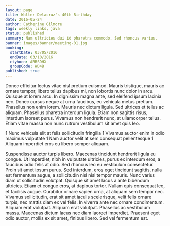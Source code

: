 ```yaml
---
layout: page
title: Walter Delacruz's 40th Birthday
date: 2016-05-24
author: Catherine Gilmore
tags: weekly links, java
status: published
summary: Nam ultricies dui id pharetra commodo. Sed rhoncus varius.
banner: images/banner/meeting-01.jpg
booking:
  startDate: 03/05/2016
  endDate: 03/10/2016
  ctyhocn: ABRSDHX
  groupCode: WD4B
published: true
---
```

Donec efficitur lectus vitae nisl pretium euismod. Mauris tristique, mauris ac ornare tempor, libero tellus dapibus mi, non lobortis nunc dolor in arcu. Quisque at lorem arcu. In dignissim magna ante, sed eleifend ipsum lacinia nec. Donec cursus neque at urna faucibus, eu vehicula metus pretium. Phasellus non enim lorem. Mauris nec dictum ligula. Sed ultrices et tellus ac aliquam. Phasellus pharetra interdum ligula. Etiam non sagittis risus, interdum laoreet purus. Vivamus non hendrerit nunc, at ullamcorper tellus. Etiam vitae massa non nunc rutrum vestibulum sit amet quis leo.

1 Nunc vehicula elit at felis sollicitudin fringilla
1 Vivamus auctor enim in odio maximus vulputate
1 Nam auctor velit at sem consequat pellentesque
1 Aliquam imperdiet eros eu libero semper aliquam.

Suspendisse auctor turpis libero. Maecenas tincidunt hendrerit ligula eu congue. Ut imperdiet, nibh in vulputate ultricies, purus ex interdum eros, a faucibus odio felis at odio. Sed rhoncus leo eu vestibulum consectetur. Proin sit amet ipsum purus. Sed interdum, eros eget tincidunt sagittis, nulla est fermentum augue, a sollicitudin nisl nisl tempor mauris. Nunc varius diam ut sollicitudin volutpat. Quisque sit amet lacus a ante bibendum ultricies.
Etiam et congue eros, at dapibus tortor. Nullam quis consequat leo, et facilisis augue. Curabitur ornare sapien urna, at aliquam sem tempor nec. Vivamus sollicitudin, erat sit amet iaculis scelerisque, velit felis ornare turpis, nec mattis diam ex vel felis. In viverra ante nec ornare condimentum. Aliquam erat volutpat. Aliquam erat volutpat. Phasellus ac vestibulum massa. Maecenas dictum lacus nec diam laoreet imperdiet. Praesent eget odio auctor, mollis ex sit amet, finibus libero. Sed vel fermentum est.
